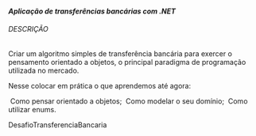 #### *Aplicação de transferências bancárias com .NET* 

###### DESCRIÇÃO

Criar um algoritmo simples de transferência bancária para exercer o pensamento orientado a objetos, o principal paradigma de programação utilizada no mercado. 

Nesse colocar em prática o que aprendemos até agora: 

​	Como pensar orientado a objetos;
​	Como modelar o seu domínio; 
​	Como utilizar enums.

DesafioTransferenciaBancaria

